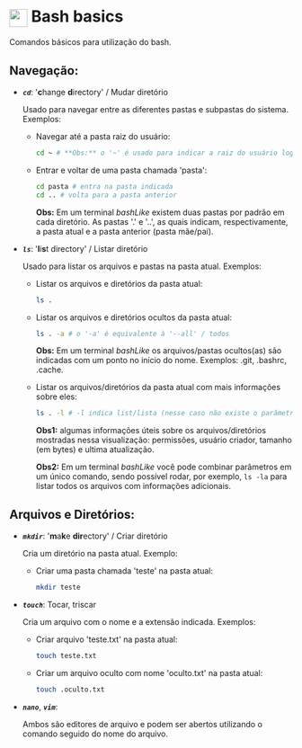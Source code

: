# <img height="32px" align="center" src="https://cdn.jsdelivr.net/gh/devicons/devicon/icons/bash/bash-original.svg"/>&nbsp;**Bash&nbsp;basics**

Comandos básicos para utilização do bash.

## **Navegação:**

- **_`cd`_**: '**c**hange **d**irectory' / Mudar diretório

  Usado para navegar entre as diferentes pastas e subpastas do sistema. Exemplos:

  - Navegar até a pasta raiz do usuário:

    ```sh
    cd ~ # **Obs:** o '~' é usado para indicar a raiz do usuário logado
    ```

  - Entrar e voltar de uma pasta chamada 'pasta':

    ```sh
    cd pasta # entra na pasta indicada
    cd .. # volta para a pasta anterior
    ```

    **Obs:** Em um terminal _bashLike_ existem duas pastas por padrão em cada diretório.
    As pastas '.' e '..', as quais indicam, respectivamente, a pasta atual e a
    pasta anterior (pasta mãe/pai).

- **_`ls`_**: '**l**i**s**t directory' / Listar diretório

  Usado para listar os arquivos e pastas na pasta atual. Exemplos:

  - Listar os arquivos e diretórios da pasta atual:

    ```sh
    ls .
    ```

  - Listar os arquivos e diretórios ocultos da pasta atual:

    ```sh
    ls . -a # o '-a' é equivalente à '--all' / todos
    ```

    **Obs:** Em um terminal _bashLike_ os arquivos/pastas ocultos(as) são indicadas
    com um ponto no início do nome. Exemplos: .git, .bashrc, .cache.

  - Listar os arquivos/diretórios da pasta atual com mais informações sobre eles:

    ```sh
    ls . -l # -l indica list/lista (nesse caso não existe o parâmetro '--list')
    ```

    **Obs1:** algumas informações úteis sobre os arquivos/diretórios mostradas
    nessa visualização: permissões, usuário criador, tamanho (em bytes) e ultima
    atualização.

    **Obs2:** Em um terminal _bashLike_ você pode combinar parâmetros em um único
    comando, sendo possível rodar, por exemplo, `ls -la` para listar todos os
    arquivos com informações adicionais.

## **Arquivos e Diretórios:**

- **_`mkdir`_**: '**m**a**k**e **dir**ectory' / Criar diretório

  Cria um diretório na pasta atual. Exemplo:
  
  - Criar uma pasta chamada 'teste' na pasta atual:

    ```sh
    mkdir teste
    ```

- **_`touch`_**: Tocar, triscar

  Cria um arquivo com o nome e a extensão indicada. Exemplos:

  - Criar arquivo 'teste.txt' na pasta atual:

    ```sh
    touch teste.txt
    ```

  - Criar um arquivo oculto com nome 'oculto.txt' na pasta atual:

    ```sh
    touch .oculto.txt
    ```

- **_`nano`_**, **_`vim`_**:

  Ambos são editores de arquivo e podem ser abertos utilizando o comando seguido
  do nome do arquivo.
